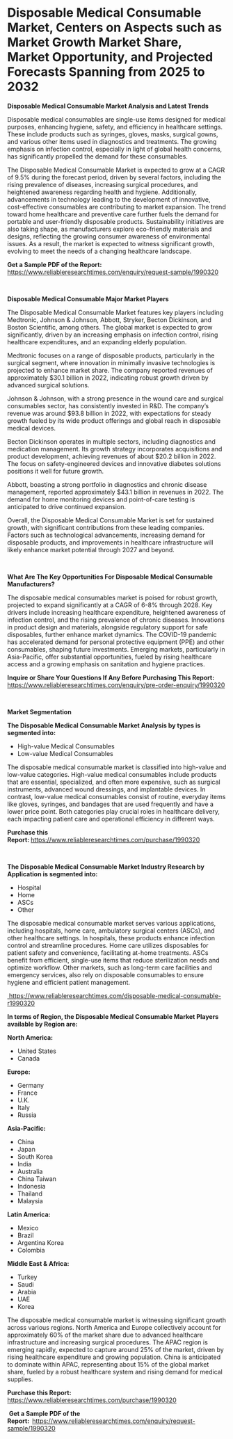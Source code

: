 <p><h1>Disposable Medical Consumable Market, Centers on Aspects such as Market Growth Market Share, Market Opportunity, and Projected Forecasts Spanning from 2025 to 2032</h1></p><p><strong>Disposable Medical Consumable Market Analysis and Latest Trends</strong></p>
<p><p>Disposable medical consumables are single-use items designed for medical purposes, enhancing hygiene, safety, and efficiency in healthcare settings. These include products such as syringes, gloves, masks, surgical gowns, and various other items used in diagnostics and treatments. The growing emphasis on infection control, especially in light of global health concerns, has significantly propelled the demand for these consumables.</p><p>The Disposable Medical Consumable Market is expected to grow at a CAGR of 9.5% during the forecast period, driven by several factors, including the rising prevalence of diseases, increasing surgical procedures, and heightened awareness regarding health and hygiene. Additionally, advancements in technology leading to the development of innovative, cost-effective consumables are contributing to market expansion. The trend toward home healthcare and preventive care further fuels the demand for portable and user-friendly disposable products. Sustainability initiatives are also taking shape, as manufacturers explore eco-friendly materials and designs, reflecting the growing consumer awareness of environmental issues. As a result, the market is expected to witness significant growth, evolving to meet the needs of a changing healthcare landscape.</p></p>
<p><strong>Get a Sample PDF of the Report:&nbsp;</strong> <a href="https://www.reliableresearchtimes.com/enquiry/request-sample/1990320?utm_campaign=2797&utm_medium=2&utm_source=Github&utm_content=ia&utm_term=16042025&utm_id=disposable-medical-consumable">https://www.reliableresearchtimes.com/enquiry/request-sample/1990320</a></p>
<p>&nbsp;</p>
<p><strong>Disposable Medical Consumable Major Market Players</strong></p>
<p><p>The Disposable Medical Consumable Market features key players including Medtronic, Johnson & Johnson, Abbott, Stryker, Becton Dickinson, and Boston Scientific, among others. The global market is expected to grow significantly, driven by an increasing emphasis on infection control, rising healthcare expenditures, and an expanding elderly population.</p><p>Medtronic focuses on a range of disposable products, particularly in the surgical segment, where innovation in minimally invasive technologies is projected to enhance market share. The company reported revenues of approximately $30.1 billion in 2022, indicating robust growth driven by advanced surgical solutions.</p><p>Johnson & Johnson, with a strong presence in the wound care and surgical consumables sector, has consistently invested in R&D. The company’s revenue was around $93.8 billion in 2022, with expectations for steady growth fueled by its wide product offerings and global reach in disposable medical devices.</p><p>Becton Dickinson operates in multiple sectors, including diagnostics and medication management. Its growth strategy incorporates acquisitions and product development, achieving revenues of about $20.2 billion in 2022. The focus on safety-engineered devices and innovative diabetes solutions positions it well for future growth.</p><p>Abbott, boasting a strong portfolio in diagnostics and chronic disease management, reported approximately $43.1 billion in revenues in 2022. The demand for home monitoring devices and point-of-care testing is anticipated to drive continued expansion.</p><p>Overall, the Disposable Medical Consumable Market is set for sustained growth, with significant contributions from these leading companies. Factors such as technological advancements, increasing demand for disposable products, and improvements in healthcare infrastructure will likely enhance market potential through 2027 and beyond.</p></p>
<p>&nbsp;</p>
<p><strong>What Are The Key Opportunities For Disposable Medical Consumable Manufacturers?</strong></p>
<p><p>The disposable medical consumables market is poised for robust growth, projected to expand significantly at a CAGR of 6-8% through 2028. Key drivers include increasing healthcare expenditure, heightened awareness of infection control, and the rising prevalence of chronic diseases. Innovations in product design and materials, alongside regulatory support for safe disposables, further enhance market dynamics. The COVID-19 pandemic has accelerated demand for personal protective equipment (PPE) and other consumables, shaping future investments. Emerging markets, particularly in Asia-Pacific, offer substantial opportunities, fueled by rising healthcare access and a growing emphasis on sanitation and hygiene practices.</p></p>
<p><strong>Inquire or Share Your Questions If Any Before Purchasing This Report:</strong> <a href="https://www.reliableresearchtimes.com/enquiry/pre-order-enquiry/1990320?utm_campaign=2797&utm_medium=2&utm_source=Github&utm_content=ia&utm_term=16042025&utm_id=disposable-medical-consumable">https://www.reliableresearchtimes.com/enquiry/pre-order-enquiry/1990320</a></p>
<p>&nbsp;</p>
<p><strong>Market Segmentation</strong></p>
<p><strong>The Disposable Medical Consumable Market Analysis by types is segmented into:</strong></p>
<p><ul><li>High-value Medical Consumables</li><li>Low-value Medical Consumables</li></ul></p>
<p><p>The disposable medical consumable market is classified into high-value and low-value categories. High-value medical consumables include products that are essential, specialized, and often more expensive, such as surgical instruments, advanced wound dressings, and implantable devices. In contrast, low-value medical consumables consist of routine, everyday items like gloves, syringes, and bandages that are used frequently and have a lower price point. Both categories play crucial roles in healthcare delivery, each impacting patient care and operational efficiency in different ways.</p></p>
<p><strong>Purchase this Report:&nbsp;</strong><a href="https://www.reliableresearchtimes.com/purchase/1990320?utm_campaign=2797&utm_medium=2&utm_source=Github&utm_content=ia&utm_term=16042025&utm_id=disposable-medical-consumable">https://www.reliableresearchtimes.com/purchase/1990320</a></p>
<p>&nbsp;</p>
<p><strong>The Disposable Medical Consumable Market Industry Research by Application is segmented into:</strong></p>
<p><ul><li>Hospital</li><li>Home</li><li>ASCs</li><li>Other</li></ul></p>
<p><p>The disposable medical consumable market serves various applications, including hospitals, home care, ambulatory surgical centers (ASCs), and other healthcare settings. In hospitals, these products enhance infection control and streamline procedures. Home care utilizes disposables for patient safety and convenience, facilitating at-home treatments. ASCs benefit from efficient, single-use items that reduce sterilization needs and optimize workflow. Other markets, such as long-term care facilities and emergency services, also rely on disposable consumables to ensure hygiene and efficient patient management.</p></p>
<p><a href="https://www.reliableresearchtimes.com/disposable-medical-consumable-r1990320?utm_campaign=2797&utm_medium=2&utm_source=Github&utm_content=ia&utm_term=16042025&utm_id=disposable-medical-consumable">&nbsp;https://www.reliableresearchtimes.com/disposable-medical-consumable-r1990320</a></p>
<p><strong>In terms of Region, the Disposable Medical Consumable Market Players available by Region are:</strong></p>
<p>
    <p> <strong> North America: </strong>
        <ul>
            <li>United States</li>
            <li>Canada</li>
        </ul>
        </p> 
    <p> <strong> Europe: </strong>
        <ul>
            <li>Germany</li>
            <li>France</li>
            <li>U.K.</li>
            <li>Italy</li>
            <li>Russia</li>
        </ul>
        </p> 
    <p> <strong> Asia-Pacific: </strong>
        <ul>
            <li>China</li>
            <li>Japan</li>
            <li>South Korea</li>
            <li>India</li>
            <li>Australia</li>
            <li>China Taiwan</li>
            <li>Indonesia</li>
            <li>Thailand</li>
            <li>Malaysia</li>
        </ul>
        </p> 
    <p> <strong> Latin America: </strong>
        <ul>
            <li>Mexico</li>
            <li>Brazil</li>
            <li>Argentina Korea</li>
            <li>Colombia</li>
        </ul>
        </p> 
    <p> <strong> Middle East & Africa: </strong>
        <ul>
            <li>Turkey</li>
            <li>Saudi</li>
            <li>Arabia</li>
            <li>UAE</li>
            <li>Korea</li>
        </ul>
    </p>
    </p>
<p><p>The disposable medical consumable market is witnessing significant growth across various regions. North America and Europe collectively account for approximately 60% of the market share due to advanced healthcare infrastructure and increasing surgical procedures. The APAC region is emerging rapidly, expected to capture around 25% of the market, driven by rising healthcare expenditure and growing population. China is anticipated to dominate within APAC, representing about 15% of the global market share, fueled by a robust healthcare system and rising demand for medical supplies.</p></p>
<p><strong>Purchase this Report: </strong><a href="https://www.reliableresearchtimes.com/purchase/1990320?utm_campaign=2797&utm_medium=2&utm_source=Github&utm_content=ia&utm_term=16042025&utm_id=disposable-medical-consumable">https://www.reliableresearchtimes.com/purchase/1990320</a></p>
<p>&nbsp;<strong>Get a Sample PDF of the Report:&nbsp;&nbsp;</strong><a href="https://www.reliableresearchtimes.com/enquiry/request-sample/1990320?utm_campaign=2797&utm_medium=2&utm_source=Github&utm_content=ia&utm_term=16042025&utm_id=disposable-medical-consumable">https://www.reliableresearchtimes.com/enquiry/request-sample/1990320</a></p>
<p><strong></strong></p>
<p><p></p><p></p><p></p></p>